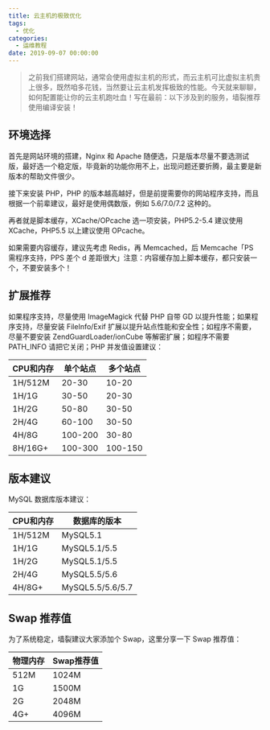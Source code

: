 ```yaml
---
title: 云主机的极致优化
tags:
  - 优化
categories:
  - 运维教程
date: 2019-09-07 00:00:00
---
```


> 之前我们搭建网站，通常会使用虚拟主机的形式，而云主机可比虚拟主机贵上很多，既然咱多花钱，当然要让云主机发挥极致的性能。今天就来聊聊，如何配置能让你的云主机跑吐血！写在最前：以下涉及到的服务，墙裂推荐使用编译安装！

<!-- more -->

## 环境选择

首先是网站环境的搭建，Nginx 和 Apache 随便选，只是版本尽量不要选测试版，最好选一个稳定版，毕竟新的功能你用不上，出现问题还要折腾，最主要是新版本的帮助文件很少。

接下来安装 PHP，PHP 的版本越高越好，但是前提需要你的网站程序支持，而且根据一个前辈建议，最好是使用偶数版，例如 5.6/7.0/7.2 这种的。

再者就是脚本缓存，XCache/OPcache 选一项安装，PHP5.2-5.4 建议使用 XCache，PHP5.5 以上建议使用 OPcache。

如果需要内容缓存，建议先考虑 Redis，再 Memcached，后 Memcache「PS 需程序支持，PPS 差个 d 差距很大」注意：内容缓存加上脚本缓存，都只安装一个，不要安装多个！

## 扩展推荐

如果程序支持，尽量使用 ImageMagick 代替 PHP 自带 GD 以提升性能；如果程序支持，尽量安装 FileInfo/Exif 扩展以提升站点性能和安全性；如程序不需要，尽量不要安装 ZendGuardLoader/ionCube 等解密扩展；如程序不需要 PATH_INFO 请把它关闭；PHP 并发值设置建议：

| CPU和内存 | 单个站点 | 多个站点 |
| - | - | - |
| 1H/512M | 20-30 | 10-20 |
| 1H/1G | 30-50 | 20-30 |
| 1H/2G | 50-80 | 30-50 |
| 2H/4G | 60-100 | 30-50 |
| 4H/8G | 100-200 | 30-80 |
| 8H/16G+ | 100-300 | 100-150 |

## 版本建议

MySQL 数据库版本建议：

| CPU和内存 | 数据库的版本 |
| - | - |
| 1H/512M | MySQL5.1 |
| 1H/1G | MySQL5.1/5.5 |
| 1H/2G | MySQL5.1/5.5 |
| 2H/4G | MySQL5.5/5.6 |
| 4H/8G+ | MySQL5.5/5.6/5.7 |

## Swap 推荐值

为了系统稳定，墙裂建议大家添加个 Swap，这里分享一下 Swap 推荐值：

| 物理内存 | Swap推荐值 |
| - | - |
| 512M | 1024M |
| 1G | 1500M |
| 2G | 2048M |
| 4G+ | 4096M |
